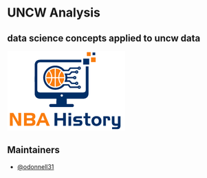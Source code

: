 # UNCW Analysis
data science concepts applied to uncw data
-----------------

![Alt text](https://raw.githubusercontent.com/odonnell31/nba_history/master/docs/img/logos/nba_history_logo_alt_v4.png)


 
 
## Maintainers
* [@odonnell31](https://github.com/odonnell31)